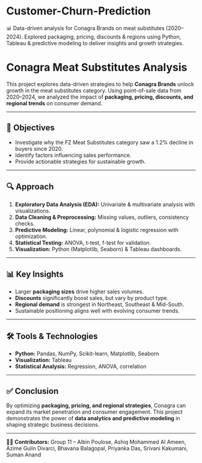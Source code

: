 # Customer-Churn-Prediction
📊 Data-driven analysis for Conagra Brands on meat substitutes (2020–2024). Explored packaging, pricing, discounts &amp; regions using Python, Tableau &amp; predictive modeling to deliver insights and growth strategies.


# Conagra Meat Substitutes Analysis  

This project explores data-driven strategies to help **Conagra Brands** unlock growth in the meat substitutes category. Using point-of-sale data from 2020–2024, we analyzed the impact of **packaging, pricing, discounts, and regional trends** on consumer demand.  

---

## 📌 Objectives  
- Investigate why the FZ Meat Substitutes category saw a 1.2% decline in buyers since 2020.  
- Identify factors influencing sales performance.  
- Provide actionable strategies for sustainable growth.  

---

## 🔍 Approach  
1. **Exploratory Data Analysis (EDA):** Univariate & multivariate analysis with visualizations.  
2. **Data Cleaning & Preprocessing:** Missing values, outliers, consistency checks.  
3. **Predictive Modeling:** Linear, polynomial & logistic regression with optimization.  
4. **Statistical Testing:** ANOVA, t-test, f-test for validation.  
5. **Visualization:** Python (Matplotlib, Seaborn) & Tableau dashboards.  

---

## 📊 Key Insights  
- Larger **packaging sizes** drive higher sales volumes.  
- **Discounts** significantly boost sales, but vary by product type.  
- **Regional demand** is strongest in Northeast, Southeast & Mid-South.  
- Sustainable positioning aligns well with evolving consumer trends.  

---

## 🛠️ Tools & Technologies  
- **Python:** Pandas, NumPy, Scikit-learn, Matplotlib, Seaborn  
- **Visualization:** Tableau  
- **Statistical Analysis:** Regression, ANOVA, correlation  

---

## ✅ Conclusion  
By optimizing **packaging, pricing, and regional strategies**, Conagra can expand its market penetration and consumer engagement. This project demonstrates the power of **data analytics and predictive modeling** in shaping strategic business decisions.  

---

👨‍💻 **Contributors:** Group 11 – Albin Poulose, Ashiq Mohammed Al Ameen, Azime Gulin Divarci, Bhavana Balagopal, Priyanka Das, Srivani Kakumani, Suman Anand  

